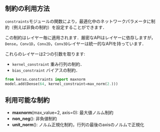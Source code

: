 ## 制約の利用方法

`constraints`モジュールの関数により，最適化中のネットワークパラメータに制約（例えば非負の制約）を設定することができます．

この制約はレイヤー毎に適用されます．厳密なAPIはレイヤーに依存しますが，`Dense`，`Conv1D`，`Conv2D`，`Conv3D`レイヤーは統一的なAPIを持っています．

これらのレイヤーは2つの引数を取ります:

- `kernel_constraint` 重み行列の制約．
- `bias_constraint` バイアスの制約．

```python
from keras.constraints import maxnorm
model.add(Dense(64, kernel_constraint=max_norm(2.)))
```

## 利用可能な制約

- __maxnorm__(max_value=2, axis=0): 最大値ノルム制約
- __non_neg__(): 非負値制約
- __unit_norm__(): ノルム正規化制約，行列の最後のaxisのノルムで正規化